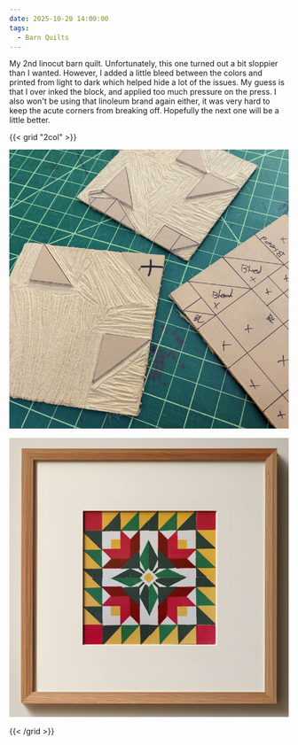 ```yaml
---
date: 2025-10-20 14:00:00
tags:
  - Barn Quilts
---
```


My 2nd linocut barn quilt. Unfortunately, this one turned out a bit sloppier than I wanted. However, I added a little bleed between the colors and printed from light to dark which helped hide a lot of the issues. My guess is that I over inked the block, and applied too much pressure on the press. I also won't be using that linoleum brand again either, it was very hard to keep the acute corners from breaking off. Hopefully the next one will be a little better.

{{< grid "2col" >}}

![1](01.jpg)

![2](02.jpg)

{{< /grid >}}

